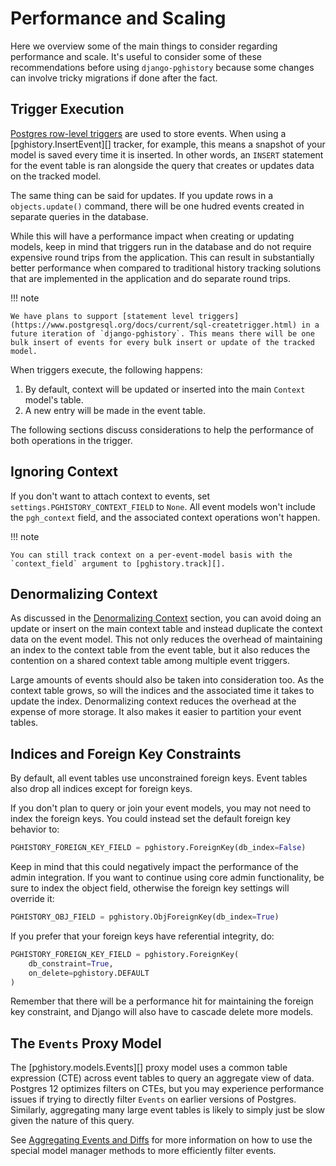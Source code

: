 # Performance and Scaling

Here we overview some of the main things to consider regarding performance and scale. It's useful to consider some of these recommendations before using `django-pghistory` because some changes can involve tricky migrations if done after the fact.

## Trigger Execution

[Postgres row-level triggers](https://www.postgresql.org/docs/current/sql-createtrigger.html) are used to store events. When using a [pghistory.InsertEvent][] tracker, for example, this means a snapshot of your model is saved every time it is inserted. In other words, an `INSERT` statement for the event table is ran alongside the query that creates or updates data on the tracked model.

The same thing can be said for updates. If you update rows in a `objects.update()` command, there will be one hudred events created in separate queries in the database.

While this will have a performance impact when creating or updating models, keep in mind that triggers run in the database and do not require expensive round trips from the application. This can result in substantially better performance when compared to traditional history tracking solutions that are implemented in the application and do separate round trips.

!!! note

    We have plans to support [statement level triggers](https://www.postgresql.org/docs/current/sql-createtrigger.html) in a future iteration of `django-pghistory`. This means there will be one bulk insert of events for every bulk insert or update of the tracked model.

When triggers execute, the following happens:

1. By default, context will be updated or inserted into the main `Context` model's table.
2. A new entry will be made in the event table.

The following sections discuss considerations to help the performance of both operations in the trigger.

## Ignoring Context

If you don't want to attach context to events, set `settings.PGHISTORY_CONTEXT_FIELD` to `None`. All event models won't include the `pgh_context` field, and the associated context operations won't happen.

!!! note

    You can still track context on a per-event-model basis with the `context_field` argument to [pghistory.track][].

## Denormalizing Context

As discussed in the [Denormalizing Context](event_models.md#denormalizing_context) section, you can avoid doing an update or insert on the main context table and instead duplicate the context data on the event model. This not only reduces the overhead of maintaining an index to the context table from the event table, but it also reduces the contention on a shared context table among multiple event triggers.

Large amounts of events should also be taken into consideration too. As the context table grows, so will the indices and the associated time it takes to update the index. Denormalizing context reduces the overhead at the expense of more storage. It also makes it easier to partition your event tables.

## Indices and Foreign Key Constraints

By default, all event tables use unconstrained foreign keys. Event tables also drop all indices except for foreign keys.

If you don't plan to query or join your event models, you may not need to index the foreign keys. You could instead set the default foreign key behavior to:

```python
PGHISTORY_FOREIGN_KEY_FIELD = pghistory.ForeignKey(db_index=False)
```

Keep in mind that this could negatively impact the performance of the admin integration. If you want to continue using core admin functionality, be sure to index the object field, otherwise the foreign key settings will override it:

```python
PGHISTORY_OBJ_FIELD = pghistory.ObjForeignKey(db_index=True)
```

If you prefer that your foreign keys have referential integrity, do:

```python
PGHISTORY_FOREIGN_KEY_FIELD = pghistory.ForeignKey(
    db_constraint=True,
    on_delete=pghistory.DEFAULT
)
```

Remember that there will be a performance hit for maintaining the foreign key constraint, and Django will also have to cascade delete more models.

## The `Events` Proxy Model

The [pghistory.models.Events][] proxy model uses a common table expression (CTE) across event tables to query an aggregate view of data. Postgres 12 optimizes filters on CTEs, but you may experience performance issues if trying to directly filter `Events` on earlier versions of Postgres. Similarly, aggregating many large event tables is likely to simply just be slow given the nature of this query.

See [Aggregating Events and Diffs](aggregating_events.md) for more information on how to use the special model manager methods to more efficiently filter events.
